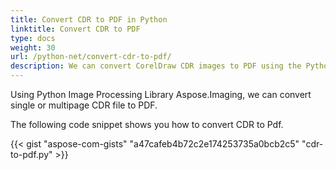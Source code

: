```yaml
---
title: Convert CDR to PDF in Python
linktitle: Convert CDR to PDF
type: docs
weight: 30
url: /python-net/convert-cdr-to-pdf/
description: We can convert CorelDraw CDR images to PDF using the Python Image Processing Library.
---
```


Using Python Image Processing Library Aspose.Imaging, we can convert single or multipage CDR file to PDF.

The following code snippet shows you how to convert CDR to Pdf.

{{< gist "aspose-com-gists" "a47cafeb4b72c2e174253735a0bcb2c5" "cdr-to-pdf.py" >}}
